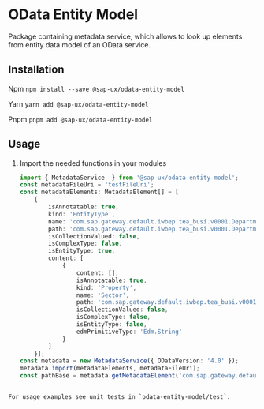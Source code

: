 # OData Entity Model

Package containing metadata service, which allows to look up elements from entity data model of an OData service.

## Installation
Npm
`npm install --save @sap-ux/odata-entity-model`

Yarn
`yarn add @sap-ux/odata-entity-model`

Pnpm
`pnpm add @sap-ux/odata-entity-model`

## Usage

1. Import the needed functions in your modules

    ```typescript
    import { MetadataService  } from '@sap-ux/odata-entity-model';
    const metadataFileUri = 'testFileUri';
    const metadataElements: MetadataElement[] = [
        {
            isAnnotatable: true,
            kind: 'EntityType',
            name: 'com.sap.gateway.default.iwbep.tea_busi.v0001.Department',
            path: 'com.sap.gateway.default.iwbep.tea_busi.v0001.Department',
            isCollectionValued: false,
            isComplexType: false,
            isEntityType: true,
            content: [
                {
                    content: [],
                    isAnnotatable: true,
                    kind: 'Property',
                    name: 'Sector',
                    path: 'com.sap.gateway.default.iwbep.tea_busi.v0001.Department/Sector',
                    isCollectionValued: false,
                    isComplexType: false,
                    isEntityType: false,
                    edmPrimitiveType: 'Edm.String'
                }
            ]
        }];
    const metadata = new MetadataService({ ODataVersion: '4.0' });
    metadata.import(metadataElements, metadataFileUri);
    const pathBase = metadata.getMetadataElement('com.sap.gateway.default.iwbep.tea_busi.v0001.Department');
```

For usage examples see unit tests in `odata-entity-model/test`.